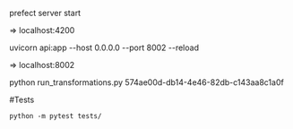 

prefect server start

=> localhost:4200

uvicorn api:app --host 0.0.0.0 --port 8002 --reload

=> localhost:8002


python run_transformations.py 574ae00d-db14-4e46-82db-c143aa8c1a0f

#Tests
```
python -m pytest tests/
```

